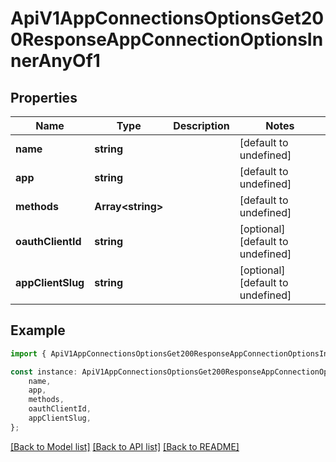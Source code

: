# ApiV1AppConnectionsOptionsGet200ResponseAppConnectionOptionsInnerAnyOf1


## Properties

Name | Type | Description | Notes
------------ | ------------- | ------------- | -------------
**name** | **string** |  | [default to undefined]
**app** | **string** |  | [default to undefined]
**methods** | **Array&lt;string&gt;** |  | [default to undefined]
**oauthClientId** | **string** |  | [optional] [default to undefined]
**appClientSlug** | **string** |  | [optional] [default to undefined]

## Example

```typescript
import { ApiV1AppConnectionsOptionsGet200ResponseAppConnectionOptionsInnerAnyOf1 } from './api';

const instance: ApiV1AppConnectionsOptionsGet200ResponseAppConnectionOptionsInnerAnyOf1 = {
    name,
    app,
    methods,
    oauthClientId,
    appClientSlug,
};
```

[[Back to Model list]](../README.md#documentation-for-models) [[Back to API list]](../README.md#documentation-for-api-endpoints) [[Back to README]](../README.md)
